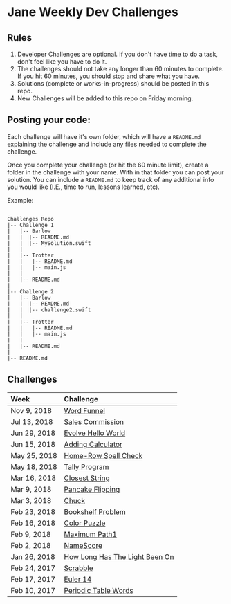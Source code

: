 # Jane Weekly Dev Challenges

## Rules

1. Developer Challenges are optional.  If you don't have time to do a task, don't feel like you have to do it.
2. The challenges should not take any longer than 60 minutes to complete.  If you hit 60 minutes, you should stop and share what you have.
3. Solutions (complete or works-in-progress) should be posted in this repo.
4. New Challenges will be added to this repo on Friday morning.


## Posting your code:

Each challenge will have it's own folder, which will have a `README.md` explaining the challenge and include any files needed to complete the challenge.

Once you complete your challenge (or hit the 60 minute limit), create a folder in the challenge with your name.  With in that folder you can post your solution.  You can include a `README.md` to keep track of any additional info you would like (I.E., time to run, lessons learned, etc).

Example:

```text

Challenges Repo
|-- Challenge 1
|	|-- Barlow
|	|  |-- README.md
|	|  |-- MySolution.swift
|	|
|	|-- Trotter
|	|   |-- README.md
|	|   |-- main.js
|	|
|	|-- README.md
|
|-- Challenge 2
|	|-- Barlow
|	|  |-- README.md
|	|  |-- challenge2.swift
|	|
|	|-- Trotter
|	|   |-- README.md
|	|   |-- main.js
|	|
|	|-- README.md
|
|-- README.md

```

## Challenges

|Week|Challenge|
|:---|:---|
|Nov 9, 2018|[Word Funnel](./word-funnel)
|Jul 13, 2018|[Sales Commission](./sales-commission)
|Jun 29, 2018|[Evolve Hello World](./evolve-hello-world)
|Jun 15, 2018|[Adding Calculator](./adding-calculator)
|May 25, 2018|[Home-Row Spell Check](./home-row-spell-check)
|May 18, 2018|[Tally Program](./tally-program)
|Mar 16, 2018|[Closest String](./closest-string)
|Mar 9, 2018|[Pancake Flipping](./pancake-flipping)
|Mar 3, 2018|[Chuck](./Chuck)
|Feb 23, 2018|[Bookshelf Problem](./bookshelf-problem)
|Feb 16, 2018|[Color Puzzle](./ColorPuzzle)
|Feb 9, 2018|[Maximum Path1](./MaximumPath1)
|Feb 2, 2018|[NameScore](./NameScore)
|Jan 26, 2018|[How Long Has The Light Been On](./how-long-has-the-light-been-on)
|Feb 24, 2017|[Scrabble](./ScrabbleChallenge)
|Feb 17, 2017|[Euler 14](./Euler14)
|Feb 10, 2017|[Periodic Table Words](./periodic-table-words)
